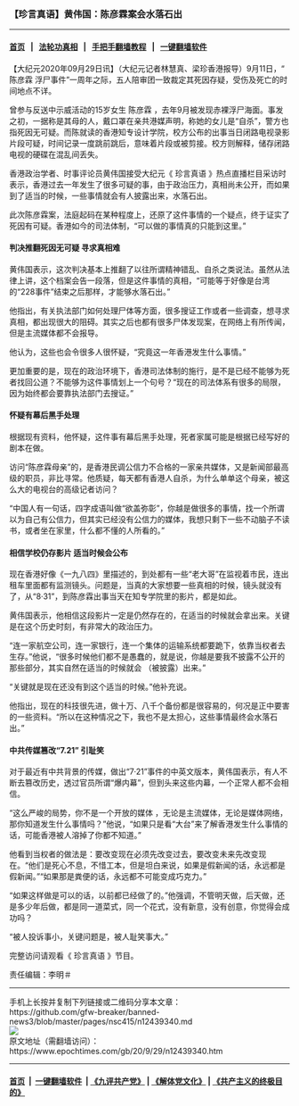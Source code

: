 ### 【珍言真语】黄伟国：陈彦霖案会水落石出
------------------------

#### [首页](https://github.com/gfw-breaker/banned-news3/blob/master/README.md) &nbsp;&nbsp;|&nbsp;&nbsp; [法轮功真相](https://github.com/begood0513/basic/blob/master/README.md)  &nbsp;&nbsp;|&nbsp;&nbsp; [手把手翻墙教程](https://github.com/gfw-breaker/guides/wiki)  &nbsp;&nbsp;|&nbsp;&nbsp; [一键翻墙软件](https://github.com/gfw-breaker/nogfw/blob/master/README.md)  



<div><p>
 【大纪元2020年09月29日讯】（大纪元记者林慧真、梁珍香港报导）9月11日，“
 <ok href="https://www.epochtimes.com/gb/tag/%E9%99%88%E5%BD%A6%E9%9C%96.html">
  陈彦霖
 </ok>
 浮尸事件”一周年之际，五人陪审团一致裁定其死因存疑，受伤及死亡的时间地点不详。
</p>
<p>
 曾参与反送中示威活动的15岁女生
 <ok href="https://www.epochtimes.com/gb/tag/%E9%99%88%E5%BD%A6%E9%9C%96.html">
  陈彦霖
 </ok>
 ，去年9月被发现赤裸浮尸海面。事发之初，一据称是其母的人，戴口罩在亲共港媒声明，称她的女儿是“自杀”，警方也指死因无可疑。而陈就读的香港知专设计学院，校方公布的出事当日闭路电视录影片段可疑，时间记录一度跳前跳后，意味着片段或被剪接。校方则解释，储存闭路电视的硬碟在混乱间丢失。
</p>
<p>
 香港政治学者、时事评论员黄伟国接受大纪元《
 <ok href="https://www.epochtimes.com/gb/tag/%E7%8F%8D%E8%A8%80%E7%9C%9F%E8%AF%AD.html">
  珍言真语
 </ok>
 》热点直播栏目采访时表示，香港过去一年发生了很多可疑的事，由于政治压力，真相尚未公开，而如果到了适当的时候，一些事情就会有人披露出来，水落石出。
</p>
<p>
 此次陈彦霖案，法庭起码在某种程度上，还原了这件事情的一个疑点，终于证实了死因有可疑。香港如今的司法体制，“可以做的事情真的只能到这里。”
</p>
<h4>
 判决推翻死因无可疑 寻求真相难
</h4>
<p>
 黄伟国表示，这次判决基本上推翻了以往所谓精神错乱、自杀之类说法。虽然从法律上讲，这个档案会告一段落，但是这件事情的真相，“可能等于好像是台湾的“228事件”结束之后那样，才能够水落石出。”
</p>
<p>
 他指出，有关执法部门如何处理尸体等方面，很多搜证工作或者一些调查，想寻求真相，都出现很大的阻碍。其实之后也都有很多尸体发现案，在网络上有所传闻，但是主流媒体都不会报导。
</p>
<p>
 他认为，这些也会令很多人很怀疑，“究竟这一年香港发生什么事情。”
</p>
<p>
 更加重要的是，现在的政治环境下，香港司法体制的施行，是不是已经不能够为死者找回公道？不能够为这件事情划上一个句号？“现在的司法体系有很多的局限，因为始终都会要靠执法部门去搜证。”
</p>
<h4>
 怀疑有幕后黑手处理
</h4>
<p>
 根据现有资料，他怀疑，这件事有幕后黑手处理，死者家属可能是根据已经写好的剧本在做。
</p>
<p>
 访问“陈彦霖母亲”的，是香港民调公信力不合格的一家亲共媒体，又是新闻部最高级的职员，非比寻常。他质疑，每天都有香港人自杀，为什么单单这个母亲，被这么大的电视台的高级记者访问？
</p>
<p>
 “中国人有一句话，四字成语叫做“欲盖弥彰”，你越是做很多的事情，找一个所谓以为自己有公信力，但其实已经没有公信力的媒体，我想只剩下一些不动脑子不读书，或者坐在家里，什么都不懂的人所看的。”
</p>
<h4>
 相信学校仍存影片 适当时候会公布
</h4>
<p>
 现在香港好像《一九八四》里描述的，到处都有一些“老大哥”在监视着市民，连出租车里面都有监测镜头。问题是，当真的大家想要一些真相的时候，镜头就没有了，从“8·31”，到陈彦霖出事当天在知专学院里的影片，都是如此。
</p>
<p>
 黄伟国表示，他相信这段影片一定是仍然存在的，在适当的时候就会拿出来。关键是在这个历史时刻，有非常大的政治压力。
</p>
<p>
 “连一家航空公司，连一家银行，连一个集体的运输系统都要跪下，依靠当权者去生存。”他说，“很多时候他们都不是愚蠢的，就是说，你越是要我不披露不公开的那些部分，其实自然在适当的时候就会 （被披露）出来。”
</p>
<p>
 “关键就是现在还没有到这个适当的时候。”他补充说。
</p>
<p>
 他指出，现在的科技很先进，做十万、八千个备份都是很容易的，何况是正中要害的一些资料。“所以在这种情况之下，我也不是太担心，这些事情最终会水落石出。”
</p>
<h4>
 中共传媒篡改“7.21” 引耻笑
</h4>
<p>
 对于最近有中共背景的传媒，做出“7·21”事件的中英文版本，黄伟国表示，有人不断去篡改历史，透过官员所谓“爆内幕”，但到头来这些内幕，一个正常人都不会相信。
</p>
<p>
 “这么严峻的局势，你不是一个开放的媒体 ，无论是主流媒体，无论是媒体网络，那你知道发生什么事情吗？”他说，“如果只是看“大台”来了解香港发生什么事情的话，可能香港被人溶掉了你都不知道。”
</p>
<p>
 他看到当权者的做法是：要改变现在必须先改变过去，要改变未来先改变现在。“他们是死心不息，不惜工本，但是坦白来说，如果是假新闻的话，永远都是假新闻。”“如果那是粪便的话，永远都不可能变成巧克力。”
</p>
<p>
 “如果这样做是可以的话，以前都已经做了的。”他强调，不管明天做，后天做，还是多少年后做，都是同一道菜式，同一个花式，没有新意，没有创意，你觉得会成功吗？
</p>
<p>
 “被人投诉事小，关键问题是，被人耻笑事大。”
</p>
<p>
 完整访问请观看《
 <ok href="https://www.epochtimes.com/gb/tag/%E7%8F%8D%E8%A8%80%E7%9C%9F%E8%AF%AD.html">
  珍言真语
 </ok>
 》节目。
</p>
<p>
 责任编辑：李明＃
</p>
</div>
<hr/>
手机上长按并复制下列链接或二维码分享本文章：<br/>
https://github.com/gfw-breaker/banned-news3/blob/master/pages/nsc415/n12439340.md <br/>
<a href='https://github.com/gfw-breaker/banned-news3/blob/master/pages/nsc415/n12439340.md'><img src='https://github.com/gfw-breaker/banned-news3/blob/master/pages/nsc415/n12439340.md.png'/></a> <br/>
原文地址（需翻墙访问）：https://www.epochtimes.com/gb/20/9/29/n12439340.htm


------------------------
#### [首页](https://github.com/gfw-breaker/banned-news3/blob/master/README.md) &nbsp;|&nbsp; [一键翻墙软件](https://github.com/gfw-breaker/nogfw/blob/master/README.md) &nbsp;| [《九评共产党》](https://github.com/gfw-breaker/9ping.md/blob/master/README.md#九评之一评共产党是什么) | [《解体党文化》](https://github.com/gfw-breaker/jtdwh.md/blob/master/README.md) | [《共产主义的终极目的》](https://github.com/gfw-breaker/gczydzjmd.md/blob/master/README.md)


<img src='http://gfw-breaker.win/banned-news3/pages/nsc415/n12439340.md' width='0px' height='0px'/>